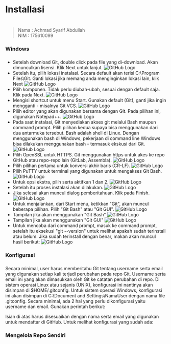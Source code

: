 # Installasi <h1>
>Nama   : Achmad Syarif Abdullah                
>NIM    : 175610099
### Windows <h3>

* Setelah download Git, double click pada file yang di-download. Akan dimunculkan lisensi. Klik Next untuk lanjut.
    ![GitHub Logo](/images/1.png)
* Setelah itu, pilih lokasi instalasi. Secara default akan terisi C:\Program Files\Git. Ganti lokasi jika memang anda menginginkan lokasi lain, klik Next
    ![GitHub Logo](/images/2.png)
* Pilih komponen. Tidak perlu diubah-ubah, sesuai dengan default saja. Klik pada Next.
    ![GitHub Logo](/images/3.png)
* Mengisi shortcut untuk menu Start. Gunakan default (Git), ganti jika ingin mengganti - misalnya Git VCS.
    ![GitHub Logo](/images/4.png)
* Pilih editor yang akan digunakan bersama dengan Git. Pada pilihan ini, digunakan Notepad++.
    ![GitHub Logo](/images/5.png)
* Pada saat instalasi, Git menyediakan akses git melalui Bash maupun command prompt. Pilih pilihan kedua supaya bisa menggunakan dari dua antarmuka tersebut. Bash adalah shell di Linux. Dengan menggunakan bash di Windows, pekerjaan di command line Windows bisa dilakukan menggunakan bash - termasuk ekskusi dari Git.
    ![GitHub Logo](/images/6.png)
* Pilih OpenSSL untuk HTTPS. Git menggunakan https untuk akes ke repo GitHub atau repo-repo lain (GitLab, Assembla).
    ![GitHub Logo](/images/7.png)
* Pilih pilihan pertama untuk konversi akhir baris (CR-LF).
    ![GitHub Logo](/images/8.png)
* Pilih PuTTY untuk terminal yang digunakan untuk mengakses Git Bash.
    ![GitHub Logo](/images/9.png)
* Untuk opsi ekstra, pilih serta aktifkan 1 dan 2.
    ![GitHub Logo](/images/10.png)
* Setelah itu proses instalasi akan dilakukan.
    ![GitHub Logo](/images/11.png)
* Jika selesai akan muncul dialog pemberitahuan. Klik pada Finish.
    ![GitHub Logo](/images/12.png)
* Untuk menjalankan, dari Start menu, ketikkan "Git", akan muncul beberapa pilihan. Pilih "Git Bash" atau "Git GUI".
    ![GitHub Logo](/images/13.png)
* Tampilan jika akan menggunakan "Git Bash"
    ![GitHub Logo](/images/14.png)
* Tampilan jika akan menggunakan "Git GUI"
    ![GitHub Logo](/images/15.png)
* Untuk mencoba dari command prompt, masuk ke command prompt, setelah itu eksekusi "git --version" untuk melihat apakah sudah terinstall atau belum. Jika sudah terinstall dengan benar, makan akan muncul hasil berikut:
    ![GitHub Logo](/images/16.png)

### Konfigurasi <h3>

Secara minimal, user harus memberitahu Git tentang username serta email yang digunakan setiap kali terjadi perubahan pada repo Git. Username serta email ini yang akan dimasukkan oleh Git ke catatan perubahan di repo. Di sistem operasi Linux atau sejanis (UNIX), konfigurasi ini nantinya akan disimpan di $HOME/.gitconfig. Untuk sistem operasi Windows, konfigurasi ini akan disimpan di C:\Document and Settings\NamaUser dengan nama file .gitconfig. Secara minimal, ada 2 hal yang perlu dikonfigurasi yaitu username dan email. Gunakan perintah berikut:

Isian di atas harus disesuaikan dengan nama serta email yang digunakan untuk mendaftar di GitHub. Untuk melihat konfigurasi yang sudah ada:


### Mengelola Repo Sendiri <h3>